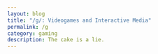 ```yaml
---
layout: blog 
title: "/g/: Videogames and Interactive Media"
permalink: /g
category: gaming 
description: The cake is a lie. 
---
```

